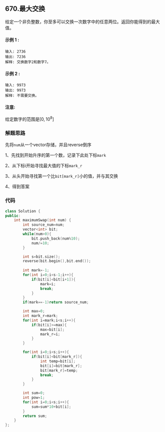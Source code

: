 ## 670.最大交换

给定一个非负整数，你至多可以交换一次数字中的任意两位。返回你能得到的最大值。

#### 示例 1 :

    输入: 2736
    输出: 7236
    解释: 交换数字2和数字7。

#### 示例 2 :

    输入: 9973
    输出: 9973
    解释: 不需要交换。
#### 注意:
  给定数字的范围是$[0,10^8]$

### 解题思路

先将`num`从一个vector存储，并且reverse倒序

1、先找到开始升序的第一个数，记录下此处下标`mark`

2、从下标i开始寻找最大值的下标`mark_r`

3、从头开始寻找第一个比`bit[mark_r]`小的值，并与其交换

4、得到答案

### 代码

```cpp
class Solution {
public:
    int maximumSwap(int num) {
        int source_num=num;
        vector<int> bit;
        while(num>0){
            bit.push_back(num%10);
            num/=10;
        }

        int s=bit.size();
        reverse(bit.begin(),bit.end());
        
        int mark=-1;
        for(int i=0;i<s-1;i++){
            if(bit[i]<bit[i+1]){
                mark=i;
                break;
            }
        }
        if(mark==-1)return source_num;

        int max=0;
        int mark_r=mark;
        for(int i=mark;i<s;i++){
            if(bit[i]>=max){
                max=bit[i];
                mark_r=i;
            }
        }

        for(int i=0;i<s;i++){
            if(bit[i]<bit[mark_r]){
                int temp=bit[i];
                bit[i]=bit[mark_r];
                bit[mark_r]=temp;
                break;
            }
        }

        int sum=0;
        int pow=1;
        for(int i=0;i<s;i++){
            sum=sum*10+bit[i];
        }
        return sum;
    }
};
```
